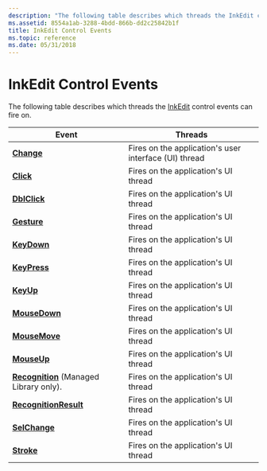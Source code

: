 ```yaml
---
description: "The following table describes which threads the InkEdit control events can fire on.EventThreadsChangeFires on the application's user interface (UI) threadClickFires on the application's UI threadDblClickFires on the application's UI threadGestureFires on the application's UI threadKeyDownFires on the application's UI threadKeyPressFires on the application's UI threadKeyUpFires on the application's UI threadMouseDownFires on the application's UI threadMouseMoveFires on the application's UI threadMouseUpFires on the application's UI threadRecognition (Managed Library only).Fires on the application's UI threadRecognitionResultFires on the application's UI threadSelChangeFires on the application's UI threadStrokeFires on the application's UI thread "
ms.assetid: 8554a1ab-3288-4bdd-866b-dd2c25842b1f
title: InkEdit Control Events
ms.topic: reference
ms.date: 05/31/2018
---
```


# InkEdit Control Events

The following table describes which threads the [InkEdit](inkedit-control-reference.md) control events can fire on.



| Event                                                                          | Threads                                                          |
|--------------------------------------------------------------------------------|------------------------------------------------------------------|
| [**Change**](inkedit-change.md)                                               | Fires on the application's user interface (UI) thread<br/> |
| [**Click**](inkedit-click.md)                                                 | Fires on the application's UI thread<br/>                  |
| [**DblClick**](inkedit-dblclick.md)                                           | Fires on the application's UI thread<br/>                  |
| [**Gesture**](inkedit-gesture.md)                                             | Fires on the application's UI thread<br/>                  |
| [**KeyDown**](inkedit-keydown.md)                                             | Fires on the application's UI thread<br/>                  |
| [**KeyPress**](inkedit-keypress.md)                                           | Fires on the application's UI thread<br/>                  |
| [**KeyUp**](inkedit-keyup.md)                                                 | Fires on the application's UI thread<br/>                  |
| [**MouseDown**](inkedit-mousedown.md)                                         | Fires on the application's UI thread<br/>                  |
| [**MouseMove**](inkedit-mousemove.md)                                         | Fires on the application's UI thread<br/>                  |
| [**MouseUp**](inkedit-mouseup.md)                                             | Fires on the application's UI thread<br/>                  |
| [**Recognition**](/previous-versions/ms567627(v=vs.100)) (Managed Library only). | Fires on the application's UI thread<br/>                  |
| [**RecognitionResult**](inkedit-recognitionresult.md)                         | Fires on the application's UI thread<br/>                  |
| [**SelChange**](inkedit-selchange.md)                                         | Fires on the application's UI thread<br/>                  |
| [**Stroke**](inkedit-stroke.md)                                               | Fires on the application's UI thread<br/>                  |



 

 

